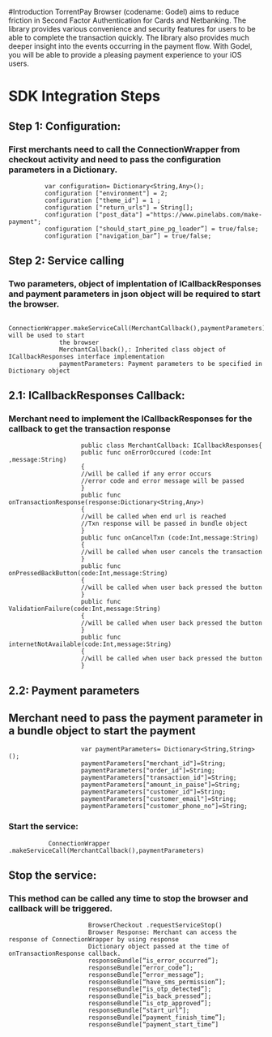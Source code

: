 #Introduction
TorrentPay Browser (codename: Godel) aims to reduce friction in Second Factor Authentication for Cards and Netbanking.
The library provides various convenience and security features for users to be able to complete the transaction quickly. The library also provides much deeper insight into the events occurring in the payment flow. With Godel, you will be able to provide a pleasing payment experience to your iOS users.

# SDK Integration Steps
  ## Step 1: Configuration:
   ### First merchants need to call the ConnectionWrapper from checkout activity and need to pass the configuration parameters in a Dictionary.
              var configuration= Dictionary<String,Any>();
              configuration ["environment"] = 2;
              configuration ["theme_id"] = 1 ;
              configuration ["return_urls"] = String[];
              configuration ["post_data"] ="https://www.pinelabs.com/make-payment";
              configuration ["should_start_pine_pg_loader”] = true/false;
              configuration ["navigation_bar”] = true/false;
              
              
## Step 2: Service calling
### Two parameters, object of implentation of ICallbackResponses and payment parameters in json object will be required to start the browser.
                  ConnectionWrapper.makeServiceCall(MerchantCallback(),paymentParameters) will be used to start
                  the browser
                  MerchantCallback(),: Inherited class object of ICallbackResponses interface implementation
                  paymentParameters: Payment parameters to be specified in Dictionary object
                  
## 2.1: ICallbackResponses Callback:
  ### Merchant need to implement the ICallbackResponses for the callback to get the transaction response
                        public class MerchantCallback: ICallbackResponses{
                        public func onErrorOccured (code:Int ,message:String)
                        {
                        //will be called if any error occurs
                        //error code and error message will be passed
                        }
                        public func onTransactionResponse(response:Dictionary<String,Any>)
                        {
                        //will be called when end url is reached
                        //Txn response will be passed in bundle object
                        }
                        public func onCancelTxn (code:Int,message:String)
                        {
                        //will be called when user cancels the transaction
                        }
                        public func onPressedBackButton(code:Int,message:String)
                        {
                        //will be called when user back pressed the button
                        }
                        public func ValidationFailure(code:Int,message:String)
                        {
                        //will be called when user back pressed the button
                        }
                        public func internetNotAvailable(code:Int,message:String)
                        {
                        //will be called when user back pressed the button
                        }
                        
 ## 2.2: Payment parameters
## Merchant need to pass the payment parameter in a bundle object to start the payment
                        var paymentParameters= Dictionary<String,String>();
                        paymentParameters["merchant_id"]=String;
                        paymentParameters["order_id"]=String;
                        paymentParameters["transaction_id"]=String;
                        paymentParameters["amount_in_paise"]=String;
                        paymentParameters["customer_id"]=String;
                        paymentParameters["customer_email"]=String;
                        paymentParameters["customer_phone_no"]=String;
### Start the service:
               ConnectionWrapper .makeServiceCall(MerchantCallback(),paymentParameters)
## Stop the service:
### This method can be called any time to stop the browser and callback will be triggered.
                          BrowserCheckout .requestServiceStop()
                          Browser Response: Merchant can access the response of ConnectionWrapper by using response
                          Dictionary object passed at the time of onTransactionResponse callback.
                          responseBundle[“is_error_occurred”];
                          responseBundle[“error_code”];
                          responseBundle[“error_message”];
                          responseBundle[“have_sms_permission”];
                          responseBundle[“is_otp_detected”];
                          responseBundle[“is_back_pressed”];
                          responseBundle[“is_otp_approved”];
                          responseBundle[“start_url”];
                          responseBundle[“payment_finish_time”];
                          responseBundle[“payment_start_time”]
